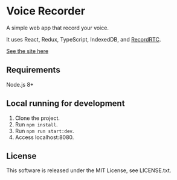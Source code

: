 # Voice Recorder

A simple web app that record your voice.

It uses React, Redux, TypeScript, IndexedDB, and [RecordRTC](http://recordrtc.org/).

[See the site here](https://voice-recorder.kjugk.com/)

## Requirements
Node.js 8+

## Local running for development
1. Clone the project.
2. Run `npm install`.
3. Run `npm run start:dev`.
4. Access localhost:8080.

## License
This software is released under the MIT License, see LICENSE.txt.
